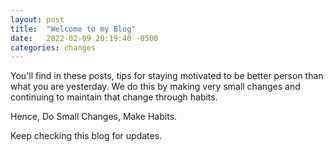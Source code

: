 ```yaml
---
layout: post
title:  "Welcome to my Blog"
date:   2022-02-09 20:19:40 -0500
categories: changes
---
```

You'll find in these posts, tips for staying motivated to be better person than what you are yesterday. We do this by making very small changes and continuing to maintain that change through habits. 

Hence, Do Small Changes, Make Habits.

Keep checking this blog for updates.